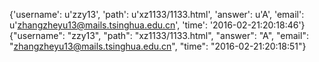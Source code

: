 {'username': u'zzy13', 'path': u'xz1133/1133.html', 'answer': u'A', 'email': u'zhangzheyu13@mails.tsinghua.edu.cn', 'time': '2016-02-21:20:18:46'}
{"username": "zzy13", "path": "xz1133/1133.html", "answer": "A", "email": "zhangzheyu13@mails.tsinghua.edu.cn", "time": "2016-02-21:20:18:51"}